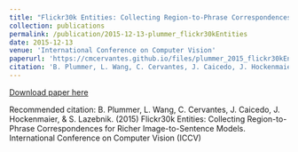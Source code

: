 ```yaml
---
title: "Flickr30k Entities: Collecting Region-to-Phrase Correspondences for Richer Image-to-Sentence Models"
collection: publications
permalink: /publication/2015-12-13-plummer_flickr30kEntities
date: 2015-12-13
venue: 'International Conference on Computer Vision'
paperurl: 'https://cmcervantes.github.io/files/plummer_2015_flickr30kEntities'
citation: 'B. Plummer, L. Wang, C. Cervantes, J. Caicedo, J. Hockenmaier, &amp; S. Lazebnik. (2015) Flickr30k Entities: Collecting Region-to-Phrase Correspondences for Richer Image-to-Sentence Models. International Conference on Computer Vision (ICCV)'
---
```


<a href='https://cmcervantes.github.io/files/plummer_2015_flickr30kEntities'>Download paper here</a>

Recommended citation: B. Plummer, L. Wang, C. Cervantes, J. Caicedo, J. Hockenmaier, & S. Lazebnik. (2015) Flickr30k Entities: Collecting Region-to-Phrase Correspondences for Richer Image-to-Sentence Models. International Conference on Computer Vision (ICCV)
